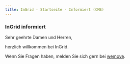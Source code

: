 ```yaml
---
title: InGrid - Startseite - Informiert (CMS)
---
```

### InGrid informiert

Sehr geehrte Damen und Herren,

herzlich willkommen bei InGrid.

Wenn Sie Fragen haben, melden Sie sich gern bei [wemove](mailto:ingrid@wemove.com).